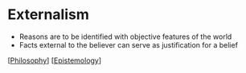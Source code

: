 # Externalism

- Reasons are to be identified with objective features of the world
- Facts external to the believer can serve as justification for a belief

[[Philosophy]] [[Epistemology]]

[//begin]: # "Autogenerated link references for markdown compatibility"
[Philosophy]: philosophy "Philosophy"
[Epistemology]: epistemology "Epistemology"
[//end]: # "Autogenerated link references"